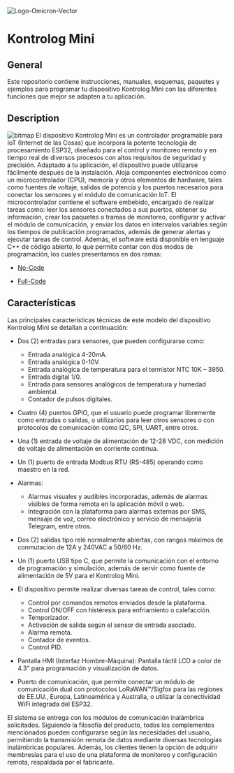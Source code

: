 ![Logo-Omicron-Vector](https://github.com/Omicron-IoT-Solutions/Kontrolog/assets/141452095/1d867a2d-2f0b-40eb-bbb9-566f306320ba)
# Kontrolog Mini
## General
Este repositorio contiene instrucciones, manuales, esquemas, paquetes y ejemplos para programar tu dispositivo Kontrolog Mini con las diferentes funciones que mejor se adapten a tu aplicación.

## Description
![bitmap](https://github.com/user-attachments/assets/d31e644a-32ff-4a47-b626-77845fbbe767)
El dispositivo Kontrolog Mini es un controlador programable para IoT (Internet de las Cosas) que incorpora la potente tecnología de procesamiento ESP32, diseñado para el control y monitoreo remoto y en tiempo real de diversos procesos con altos requisitos de seguridad y precisión. Adaptado a tu aplicación, el dispositivo puede utilizarse fácilmente después de la instalación. Aloja componentes electrónicos como un microcontrolador (CPU), memoria y otros elementos de hardware, tales como fuentes de voltaje, salidas de potencia y los puertos necesarios para conectar los sensores y el módulo de comunicación IoT. El microcontrolador contiene el software embebido, encargado de realizar tareas como: leer los sensores conectados a sus puertos, obtener su información, crear los paquetes o tramas de monitoreo, configurar y activar el módulo de comunicación, y enviar los datos en intervalos variables según los tiempos de publicación programados, además de generar alertas y ejecutar tareas de control. Además, el software está disponible en lenguaje C++ de código abierto, lo que permite contar con dos modos de programación, los cuales presentamos en dos ramas: 

- [No-Code](https://github.com/Omicron-IoT-Solutions/Kontrolog-Mini/tree/No-Code)

- [Full-Code](https://github.com/Omicron-IoT-Solutions/Kontrolog-Mini/tree/Full-Code)
  
## Características

Las principales características técnicas de este modelo del dispositivo Kontrolog Mini se detallan a continuación:  

- Dos (2) entradas para sensores, que pueden configurarse como:  
  - Entrada analógica 4-20mA.  
  - Entrada analógica 0-10V.  
  - Entrada analógica de temperatura para el termistor NTC 10K – 3950.  
  - Entrada digital 1/0.  
  - Entrada para sensores analógicos de temperatura y humedad ambiental.  
  - Contador de pulsos digitales.  

- Cuatro (4) puertos GPIO, que el usuario puede programar libremente como entradas o salidas, o utilizarlos para leer otros sensores o con protocolos de comunicación como I2C, SPI, UART, entre otros.  

- Una (1) entrada de voltaje de alimentación de 12-28 VDC, con medición de voltaje de alimentación en corriente continua.  

- Un (1) puerto de entrada Modbus RTU (RS-485) operando como maestro en la red.  

- Alarmas:  
  - Alarmas visuales y audibles incorporadas, además de alarmas visibles de forma remota en la aplicación móvil o web.  
  - Integración con la plataforma para alarmas externas por SMS, mensaje de voz, correo electrónico y servicio de mensajería Telegram, entre otros.  

- Dos (2) salidas tipo relé normalmente abiertas, con rangos máximos de conmutación de 12A y 240VAC a 50/60 Hz.  

- Un (1) puerto USB tipo C, que permite la comunicación con el entorno de programación y simulación, además de servir como fuente de alimentación de 5V para el Kontrolog Mini.  

- El dispositivo permite realizar diversas tareas de control, tales como:  
  - Control por comandos remotos enviados desde la plataforma.  
  - Control ON/OFF con histéresis para enfriamiento o calefacción.  
  - Temporizador.  
  - Activación de salida según el sensor de entrada asociado.  
  - Alarma remota.  
  - Contador de eventos.  
  - Control PID.  

- Pantalla HMI (Interfaz Hombre-Máquina): Pantalla táctil LCD a color de 4.3” para programación y visualización de datos.  

- Puerto de comunicación, que permite conectar un módulo de comunicación dual con protocolos LoRaWAN™/Sigfox para las regiones de EE.UU., Europa, Latinoamérica y Australia, o utilizar la conectividad WiFi integrada del ESP32.  

El sistema se entrega con los módulos de comunicación inalámbrica solicitados. Siguiendo la filosofía del producto, todos los complementos mencionados pueden configurarse según las necesidades del usuario, permitiendo la transmisión remota de datos mediante diversas tecnologías inalámbricas populares. Además, los clientes tienen la opción de adquirir membresías para el uso de una plataforma de monitoreo y configuración remota, respaldada por el fabricante.